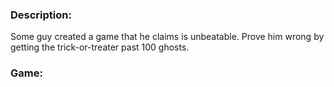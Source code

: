 ### Description:

Some guy created a game that he claims is unbeatable.
Prove him wrong by getting the trick-or-treater past 100 ghosts.

### Game:
